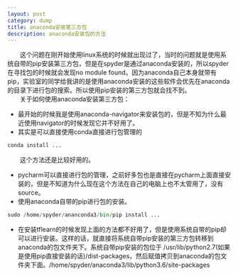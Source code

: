 ```yaml
---
layout: post
category: dump
title: anaconda安装第三方包
description: anaconda安装包的方法
---
```


　　这个问题在刚开始使用linux系统的时候就出现过了，当时的问题就是使用系统自带的pip安装第三方包，但是在spyder是通过anaconda安装的，所以spyder在寻找包的时候就会发现no module found。因为anaconda自己本身就带有pip，实验室的同学给我讲的是使用anaconda安装的这些软件会优先在anaconda的目录下进行包的搜索。所以使用pip安装的第三方包就会找不到。<br>
　　关于如何使用anaconda安装第三方包：
- 最开始的时候我是使用anaconda-navigator来安装包的，但是不知为什么最近使用navigator的时候发现它并不好用了。
- 其实是可以直接使用conda直接进行包管理的

```python
conda install ...
```
　　这个方法还是比较好用的。
- pycharm可以直接进行包的管理，之前好多包也是直接在pycharm上面直接安装的，但是不知道为什么现在这个方法在自己的电脑上也不太管用了，没有source。
- 使用anaconda自带的pip进行包的安装。

```python
sudo /home/spyder/ananconda3/bin/pip install ...
```
- 在安装tflearn的时候发现上面的方法都不好用了，但是使用系统自带的pip却可以进行安装。这样的话，就直接将系统自带pip安装的第三方包转移到anaconda的包文件夹下。系统自带pip安装的包位于 /usr/lib/python2.7(如果是使用pip直接安装的话)/dist-packages，然后赋值拷贝到anaconda的包文件夹下面。/home/spyder/anaconda3/lib/python3.6/site-packages